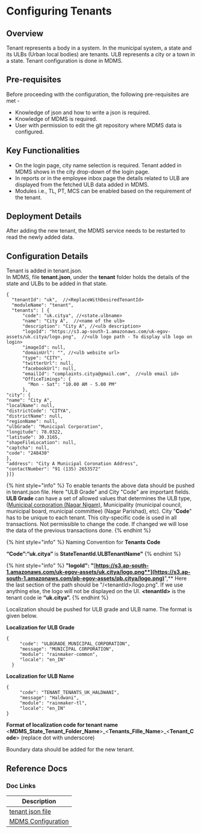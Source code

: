 # Configuring Tenants

## Overview

Tenant represents a body in a system. In the municipal system, a state and its ULBs (Urban local bodies) are tenants. ULB represents a city or a town in a state. Tenant configuration is done in MDMS.

## Pre-requisites

Before proceeding with the configuration, the following pre-requisites are met -

* Knowledge of json and how to write a json is required.
* Knowledge of MDMS is required.
* User with permission to edit the git repository where MDMS data is configured.

## Key Functionalities

* On the login page, city name selection is required. Tenant added in MDMS shows in the city drop-down of the login page.
* In reports or in the employee inbox page the details related to ULB are displayed from the fetched ULB data added in MDMS.
* Modules i.e., TL, PT, MCS can be enabled based on the requirement of the tenant.

## Deployment Details

After adding the new tenant, the MDMS service needs to be restarted to read the newly added data.

## Configuration Details

Tenant is added in tenant.json.\
In MDMS, file **tenant.json**, under the **tenant** folder holds the details of the state and ULBs to be added in that state.

```
{
  "tenantId": "uk",  //<ReplaceWithDesiredTenantId>
  "moduleName": "tenant",
  "tenants": [ {
      "code": "uk.citya", //<state.ulbname>
      "name": "City A",  //<name of the ulb>
      "description": "City A", //<ulb description>
      "logoId": "https://s3.ap-south-1.amazonaws.com/uk-egov-assets/uk.citya/logo.png",  //<ulb logo path - To display ulb logo on login>
      "imageId": null,
      "domainUrl": "", //<ulb website url>
      "type": "CITY",
      "twitterUrl": null,
      "facebookUrl": null,
      "emailId": "complaints.citya@gmail.com",  //<ulb email id>
      "OfficeTimings": {
        "Mon - Sat": "10.00 AM - 5.00 PM"
      },
"city": {
"name": "City A",
"localName": null,
"districtCode": "CITYA",
"districtName": null,
"regionName": null,
"ulbGrade": "Municipal Corporation",
"longitude": 78.0322,
"latitude": 30.3165,
"shapeFileLocation": null,
"captcha": null,
"code": "248430"
},
"address": "City A Municipal Coronation Address",
"contactNumber": "91 (135) 2653572"
}]}
```

{% hint style="info" %}
To enable tenants the above data should be pushed in tenant.json file. Here "ULB Grade" and City "Code" are important fields. **ULB Grade** can have a set of allowed values that determines the ULB type, ([Municipal corporation (Nagar Nigam)](https://en.wikipedia.org/wiki/Municipal\_Corporations\_in\_India), Municipality (municipal council, municipal board, municipal committee) (Nagar Parishad), etc). City "**Code**" has to be unique to each tenant. This city-specific code is used in all transactions. Not permissible to change the code. If changed we will lose the data of the previous transactions done.
{% endhint %}

{% hint style="info" %}
Naming Convention for **Tenants Code**

**“Code”:“uk.citya”** is **StateTenantId.ULBTenantName"**
{% endhint %}

{% hint style="info" %}
**"logoId": "**[**https://s3.ap-south-1.amazonaws.com/uk-egov-assets/uk.citya/logo.png**](https://s3.ap-south-1.amazonaws.com/pb-egov-assets/pb.citya/logo.png)**",** Here the last section of the path should be "/\<tenantId>/logo.png". If we use anything else, the logo will not be displayed on the UI. **\<tenantId>** is the tenant code ie **“uk.citya”.**
{% endhint %}

Localization should be pushed for ULB grade and ULB name. The format is given below.

**Localization for ULB Grade**

```
{
     "code": "ULBGRADE_MUNICIPAL_CORPORATION",
     "message": "MUNICIPAL CORPORATION",
     "module": "rainmaker-common",
     "locale": "en_IN"
  }
```

**Localization for ULB Name**

```
{
     "code": "TENANT_TENANTS_UK_HALDWANI",    
     "message": "Haldwani",
     "module": "rainmaker-tl",
     "locale": "en_IN"
}
```

**Format of localization code for tenant name** <**MDMS\_State\_Tenant\_Folder\_Name**>\_<**Tenants\_Fille\_Name**>\_<**Tenant\_Code**> (replace dot with underscore)

Boundary data should be added for the new tenant.

## Reference Docs <a href="#reference-docs" id="reference-docs"></a>

### Doc Links <a href="#doc-links" id="doc-links"></a>

| Description                                                                                               |
| --------------------------------------------------------------------------------------------------------- |
| [tenant json file](https://github.com/egovernments/ukd-mdms-data/blob/master/data/uk/tenant/tenants.json) |
| [MDMS Configuration](../)                                                                                 |

